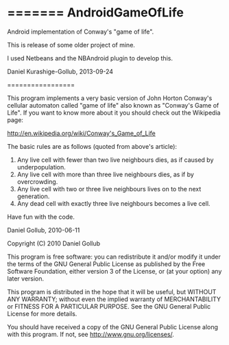 =======
AndroidGameOfLife
=================

Android implementation of Conway's "game of life".

This is release of some older project of mine.

I used Netbeans and the NBAndroid plugin to develop this.

Daniel Kurashige-Gollub, 2013-09-24

=================

This program implements a very basic version of John Horton
Conway's cellular automaton called "game of life" also known
as "Conway's Game of Life". If you want to know more about it
you should check out the Wikipedia page:

http://en.wikipedia.org/wiki/Conway's_Game_of_Life

The basic rules are as follows (quoted from above's article):

 1. Any live cell with fewer than two live neighbours dies, as if caused by underpopulation.
 2. Any live cell with more than three live neighbours dies, as if by overcrowding.
 3. Any live cell with two or three live neighbours lives on to the next generation.
 4. Any dead cell with exactly three live neighbours becomes a live cell.

Have fun with the code.

Daniel Gollub, 2010-06-11

Copyright (C) 2010 Daniel Gollub

This program is free software: you can redistribute it and/or modify
it under the terms of the GNU General Public License as published by
the Free Software Foundation, either version 3 of the License, or
(at your option) any later version.

This program is distributed in the hope that it will be useful,
but WITHOUT ANY WARRANTY; without even the implied warranty of
MERCHANTABILITY or FITNESS FOR A PARTICULAR PURPOSE.  See the
GNU General Public License for more details.

You should have received a copy of the GNU General Public License
along with this program.  If not, see <http://www.gnu.org/licenses/>.
